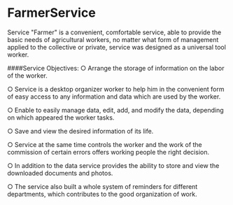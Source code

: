 # FarmerService

Service "Farmer" is a convenient, comfortable service, able to provide the basic needs of agricultural workers, no matter what form of management applied to the collective or private, service was designed as a universal tool worker.

####Service Objectives:
○ Arrange the storage of information on the labor of the worker.

○ Service is a desktop organizer worker to help him in the convenient form of easy access to any information and data which are used by the worker.

○ Enable to easily manage data, edit, add, and modify the data, depending on which appeared the worker tasks.

○ Save and view the desired information of its life.

○ Service at the same time controls the worker and the work of the commission of certain errors offers working people the right decision.

○ In addition to the data service provides the ability to store and view the downloaded documents and photos.

○ The service also built a whole system of reminders for different departments, which contributes to the good organization of work.



























